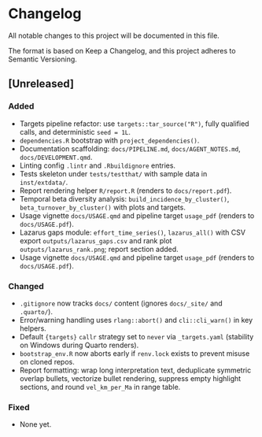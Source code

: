 # Changelog

All notable changes to this project will be documented in this file.

The format is based on Keep a Changelog, and this project adheres to Semantic Versioning.

## [Unreleased]
### Added
- Targets pipeline refactor: use `targets::tar_source("R")`, fully qualified calls, and deterministic `seed = 1L`.
- `dependencies.R` bootstrap with `project_dependencies()`.
- Documentation scaffolding: `docs/PIPELINE.md`, `docs/AGENT_NOTES.md`, `docs/DEVELOPMENT.qmd`.
- Linting config `.lintr` and `.Rbuildignore` entries.
- Tests skeleton under `tests/testthat/` with sample data in `inst/extdata/`.
- Report rendering helper `R/report.R` (renders to `docs/report.pdf`).
 - Temporal beta diversity analysis: `build_incidence_by_cluster()`, `beta_turnover_by_cluster()` with plots and targets.
 - Usage vignette `docs/USAGE.qmd` and pipeline target `usage_pdf` (renders to `docs/USAGE.pdf`).
 - Lazarus gaps module: `effort_time_series()`, `lazarus_all()` with CSV export `outputs/lazarus_gaps.csv` and rank plot `outputs/lazarus_rank.png`; report section added.
 - Usage vignette `docs/USAGE.qmd` and pipeline target `usage_pdf` (renders to `docs/USAGE.pdf`).

### Changed
- `.gitignore` now tracks `docs/` content (ignores `docs/_site/` and `.quarto/`).
- Error/warning handling uses `rlang::abort()` and `cli::cli_warn()` in key helpers.
- Default `{targets}` `callr` strategy set to `never` via `_targets.yaml` (stability on Windows during Quarto renders).
- `bootstrap_env.R` now aborts early if `renv.lock` exists to prevent misuse on cloned repos.
 - Report formatting: wrap long interpretation text, deduplicate symmetric overlap bullets, vectorize bullet rendering, suppress empty highlight sections, and round `vel_km_per_Ma` in range table.

### Fixed
- None yet.
